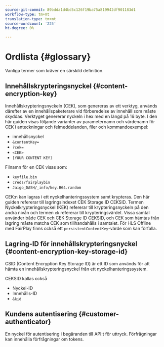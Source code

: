 ```yaml
---
source-git-commit: 89bdda1d4bd5c126f19ba75a819942df901183d1
workflow-type: tm+mt
translation-type: tm+mt
source-wordcount: '225'
ht-degree: 0%

---
```



# Ordlista {#glossary}

Vanliga termer som kräver en särskild definition.

## Innehållskrypteringsnyckel {#content-encryption-key}

Innehållskrypteringsnyckeln (CEK), som genereras av ett verktyg, används därefter av en innehållspaketerare vid förberedelse av innehåll som måste skyddas.
Verktyget genererar nyckeln i hex med en längd på 16 byte.
I den här guiden visas följande varianter av parameternamn och värdenamn för CEK i anteckningar och felmeddelanden, filer och kommandoexempel:

* innehållsnyckel
* `&contentKey=`
* `?cek=`
* `<CEK>`
* `[YOUR CONTENT KEY]`

Filnamn för en CEK visas som:

* `keyfile.bin`
* `creds/fairplaybin`
* `Jaigo_DASH/_info/key.B64.random`

CEK:n kan lagras i ett nyckelhanteringssystem samt krypteras. Den här guiden refererar till lagringsindexet CEK Storage ID CEKSID. Termen Nyckelkrypteringsnyckel (KEK) refererar till krypteringsnyckeln på den andra nivån och termen `ek` refererar till krypteringsvärdet.
Vissa samtal använder både CEK och CEK Storage ID CEKSID, och CEK som hämtas från lagring måste matcha CEK som tillhandahålls i samtalet.
För HLS Offline med FairPlay finns också ett `persistentContentKey`-värde som kan förfalla.

## Lagring-ID för innehållskrypteringsnyckel {#content-encryption-key-storage-id}

CSID (Content Encryption Key Storage ID) är ett ID som används för att hämta en innehållskrypteringsnyckel från ett nyckelhanteringssystem.

CEKSID kallas också
* Nyckel-ID
* Innehålls-ID
* `&kid`

## Kundens autentisering {#customer-authenticator}

En nyckel för autentisering i begäranden till API:t för uttryck. Förfrågningar kan innehålla förfrågningar om tokens.